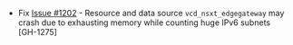 * Fix [Issue #1202](https://github.com/vmware/terraform-provider-vcd/issues/1270) - Resource and
  data source `vcd_nsxt_edgegateway` may crash due to exhausting memory while counting huge IPv6
  subnets [GH-1275]
